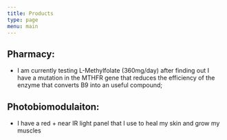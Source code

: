 ```yaml
---
title: Products
type: page
menu: main
---
```


## Pharmacy:

- I am currently testing L-Methylfolate (360mg/day) after finding out I have a mutation in the MTHFR gene that reduces the efficiency of the enzyme that converts B9 into an useful compound;

## Photobiomodulaiton:

- I have a red + near IR light panel that I use to heal my skin and grow my muscles


<!-- - []() -->



